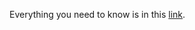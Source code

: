 Everything you need to know is in this [link](https://docs.google.com/document/d/1hJZJ8bYSMVcovKWfOfYdhCFbrDrkdNdi1tX4lmLs9LM/edit).